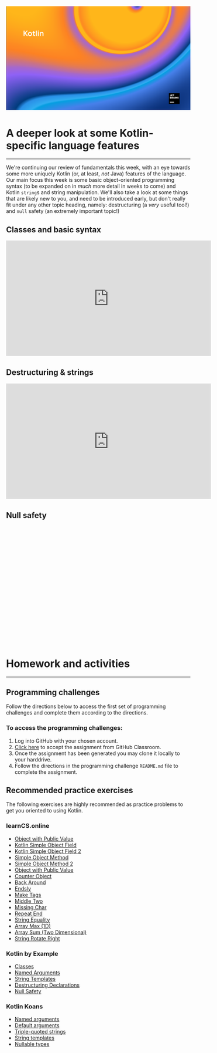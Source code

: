 # ![Programming for Mobile App Development](images/1366x768-kotlin2022_2.png )

# A deeper look at some Kotlin-specific language features
---
We're continuing our review of fundamentals this week, with an eye towards some more uniquely Kotlin (or, at least, *not* Java) features of the language. Our main focus this week is some basic object-oriented programming syntax (to be expanded on in *much* more detail in weeks to come) and Kotlin `string`s and string manipulation. We'll also take a look at some things that are likely new to you, and need to be introduced early, but don't really fit under any other topic heading, namely: destructuring (a *very* useful tool!) and `null` safety (an extremely important topic!)

## Classes and basic syntax
<iframe width="560" height="315" src="https://www.youtube.com/embed/BoVarI5C2yk" title="YouTube video player" frameborder="0" allow="accelerometer; autoplay; clipboard-write; encrypted-media; gyroscope; picture-in-picture" allowfullscreen></iframe>

## Destructuring & strings
<iframe width="560" height="315" src="https://www.youtube.com/embed/eRvez-DQoHs" title="YouTube video player" frameborder="0" allow="accelerometer; autoplay; clipboard-write; encrypted-media; gyroscope; picture-in-picture" allowfullscreen></iframe>

## Null safety 
<iframe width="560" height="315" src="" title="YouTube video player" frameborder="0" allow="accelerometer; autoplay; clipboard-write; encrypted-media; gyroscope; picture-in-picture" allowfullscreen></iframe>

# Homework and activities
---
## Programming challenges 
Follow the directions below to access the first set of programming challenges and complete them according to the directions.

### To access the programming challenges:
1. Log into GitHub with your chosen account.
2. [Click here]() to accept the assignment from GitHub Classroom.
3. Once the assignment has been generated you may clone it locally to your harddrive.
4. Follow the directions in the programming challenge `README.md` file to complete the assignment.

## Recommended practice exercises
The following exercises are highly recommended as practice problems to get you oriented to using Kotlin.
### learnCS.online
- [Object with Public Value](https://www.learncs.online/practice/kotlin/object-with-public-value/challen@illinois.edu#object-with-public-value)
- [Kotlin Simple Object Field](https://www.learncs.online/practice/kotlin/kotlin-simple-object-field/challen@illinois.edu)
- [Kotlin Simple Object Field 2](https://www.learncs.online/practice/kotlin/kotlin-simple-object-field-2/challen@illinois.edu)
- [Simple Object Method](https://www.learncs.online/practice/kotlin/simple-object-method/challen@illinois.edu#simple-object-method)
- [Simple Object Method 2](https://www.learncs.online/practice/kotlin/simple-object-method-2/challen@illinois.edu)
- [Object with Public Value](https://www.learncs.online/practice/kotlin/object-with-public-value/challen@illinois.edu)
- [Counter Object](https://www.learncs.online/practice/kotlin/counter-object/challen@illinois.edu)
- [Back Around](https://www.learncs.online/practice/kotlin/back-around/challen@illinois.edu?returnTo=strings)
- [Endsly](https://www.learncs.online/practice/kotlin/endsly/challen@illinois.edu?returnTo=strings)
- [Make Tags](https://www.learncs.online/practice/kotlin/make-tags/challen@illinois.edu?returnTo=strings)
- [Middle Two](https://www.learncs.online/practice/kotlin/middle-two/challen@illinois.edu?returnTo=strings)
- [Missing Char](https://www.learncs.online/practice/kotlin/missing-char/challen@illinois.edu?returnTo=strings)
- [Repeat End](https://www.learncs.online/practice/kotlin/repeat-end/challen@illinois.edu?returnTo=strings)
- [String Equality](https://www.learncs.online/practice/kotlin/string-equality/challen@illinois.edu#string-equality)
- [Array Max (1D)](https://www.learncs.online/practice/kotlin/array-max-1d/challen@illinois.edu?returnTo=null)
- [Array Sum (Two Dimensional)](https://www.learncs.online/practice/kotlin/array-sum-two-dimensional/challen@illinois.edu?returnTo=null)
- [String Rotate Right](https://www.learncs.online/practice/kotlin/string-rotate-right/challen@illinois.edu#string-rotate-right)


### Kotlin by Example
- [Classes](https://play.kotlinlang.org/byExample/01_introduction/05_Classes)
- [Named Arguments](https://play.kotlinlang.org/byExample/08_productivity_boosters/01_namedArguments)
- [String Templates](https://play.kotlinlang.org/byExample/08_productivity_boosters/02_String%20Templates)
- [Destructuring Declarations](https://play.kotlinlang.org/byExample/08_productivity_boosters/03_Destructuring%20Declarations)
- [Null Safety](https://play.kotlinlang.org/byExample/01_introduction/04_Null%20Safety)

### Kotlin Koans
- [Named arguments](https://play.kotlinlang.org/koans/Introduction/Named%20arguments/Task.kt)
- [Default arguments](https://play.kotlinlang.org/koans/Introduction/Named%20arguments/Task.kt)
- [Triple-quoted strings](https://play.kotlinlang.org/koans/Introduction/Triple-quoted%20strings/Task.kt)
- [String templates](https://play.kotlinlang.org/koans/Introduction/String%20templates/Task.kt)
- [Nullable types](https://play.kotlinlang.org/koans/Introduction/Nullable%20types/Task.kt)